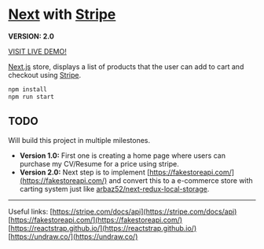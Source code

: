 # [Next](https://nextjs.org/) with [Stripe](https://stripe.com/)
**VERSION: 2.0**

[VISIT LIVE DEMO!](https://rstorer.herokuapp.com/cart)

[Next.js](https://nextjs.org/) store, displays a list of products that the user can add to cart and checkout using [Stripe](https://stripe.com/).
```bash
npm install
npm run start
```
## TODO
Will build this project in multiple milestones.
- **Version 1.0:** First one is creating a home page where users can purchase my CV/Resume for a price using stripe.
- **Version 2.0:** Next step is to implement [https://fakestoreapi.com/](https://fakestoreapi.com/) and convert this to a e-commerce store with carting system just like [arbaz52/next-redux-local-storage](https://github.com/arbaz52/next-redux-local-storage).
---
Useful links:
[https://stripe.com/docs/api](https://stripe.com/docs/api)
[https://fakestoreapi.com/](https://fakestoreapi.com/)
[https://reactstrap.github.io/](https://reactstrap.github.io/)
[https://undraw.co/](https://undraw.co/)
